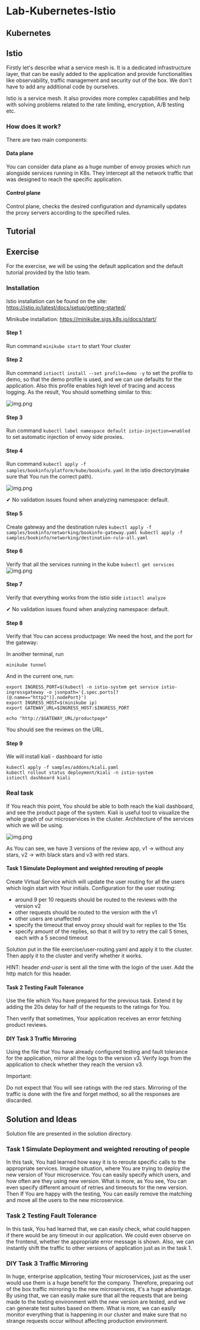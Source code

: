 # Lab-Kubernetes-Istio

## Kubernetes

## Istio

Firstly let's describe what a service mesh is. It is a dedicated infrastructure layer, that can be easily added to the
application and provide functionalities like observability, traffic management and security out of the box. We don't
have to add any additional code by ourselves.

Istio is a service mesh. It also provides more complex capabilities and help with solving problems related to the rate
limiting, encryption, A/B testing etc.

### How does it work?

There are two main components:

#### Data plane

You can consider data plane as a huge number of envoy proxies which run alongside services running in K8s. They
intercept all the network traffic that was designed to reach the specific application.

#### Control plane

Control plane, checks the desired configuration and dynamically updates the proxy servers according to the specified
rules.

## Tutorial

## Exercise

For the exercise, we will be using the default application and the default tutorial provided by the Istio team.

### Installation

Istio installation can be found on the site: https://istio.io/latest/docs/setup/getting-started/

Minikube installation: https://minikube.sigs.k8s.io/docs/start/

#### Step 1

Run command
``
minikube start
``
to start Your cluster

#### Step 2

Run command
``
istioctl install --set profile=demo -y
``
to set the profile to demo, so that the demo profile is used, and we can use defaults for the application. Also this
profile enables high level of tracing and access logging. As the result, You should something similar to this:

![img.png](exercise/step2.png)

#### Step 3

Run command
``
kubectl label namespace default istio-injection=enabled
``
to set automatic injection of envoy side proxies.

#### Step 4

Run command
``
kubectl apply -f samples/bookinfo/platform/kube/bookinfo.yaml
``
in the istio directory(make sure that You run the correct path).

![img.png](exercise/step4.png)

✔ No validation issues found when analyzing namespace: default.

#### Step 5

Create gateway and the destination rules
``
kubectl apply -f samples/bookinfo/networking/bookinfo-gateway.yaml kubectl apply -f samples/bookinfo/networking/destination-rule-all.yaml
``

#### Step 6

Verify that all the services running in the kube
``
kubectl get services
``
![img.png](exercise/step4.png)

#### Step 7

Verify that everything works from the istio side
``
istioctl analyze
``

✔ No validation issues found when analyzing namespace: default.

#### Step 8

Verify that You can access productpage: We need the host, and the port for the gateway:

In another terminal, run

````
minikube tunnel
````

And in the current one, run:

````
export INGRESS_PORT=$(kubectl -n istio-system get service istio-ingressgateway -o jsonpath='{.spec.ports[?(@.name=="http2")].nodePort}')
export INGRESS_HOST=$(minikube ip)
export GATEWAY_URL=$INGRESS_HOST:$INGRESS_PORT

echo "http://$GATEWAY_URL/productpage"
````

You should see the reviews on the URL.

#### Step 9

We will install kiali - dashboard for istio

```
kubectl apply -f samples/addons/kiali.yaml
kubectl rollout status deployment/kiali -n istio-system
istioctl dashboard kiali
```

### Real task

If You reach this point, You should be able to both reach the kiali dashboard, and see the product page of the system.
Kiali is useful tool to visualize the whole graph of our microservices in the cluster. Architecture of the services
which we will be using.

![img.png](exercise/architecture.png)

As You can see, we have 3 versions of the review app, v1 -> without any stars, v2 -> with black stars and v3 with red
stars.

#### Task 1 Simulate Deployment and weighted rerouting of people

Create Virtual Service which will update the user routing for all the users which login start with Your initials.
Configuration for the user routing:

- around 9 per 10 requests should be routed to the reviews with the version v2
- other requests should be routed to the version with the v1
- other users are unaffected
- specify the timeout that envoy proxy should wait for replies to the 15s
- specify amount of the replies, so that it will try to retry the call 5 times, each with a 5 second timeout

Solution put in the file exercise/user-routing.yaml and apply it to the cluster. Then apply it to the cluster and verify
whether it works.

HINT: header _end-user_ is sent all the time with the login of the user. Add the http match for this header.

#### Task 2 Testing Fault Tolerance

Use the file which You have prepared for the previous task. Extend it by adding the 20s delay for half of the requests
to the ratings for You.

Then verify that sometimes, Your application receives an error fetching product reviews.

#### DIY Task 3 Traffic Mirroring

Using the file that You have already configured testing and fault tolerance for the application, mirror all the logs to
the version v3. Verify logs from the application to check whether they reach the version v3.

Important:

Do not expect that You will see ratings with the red stars. Mirroring of the traffic is done with the fire and forget
method, so all the responses are discarded.

## Solution and Ideas

Solution file are presented in the solution directory.

### Task 1 Simulate Deployment and weighted rerouting of people

In this task, You had learned how easy it is to reroute specific calls to the appropriate services. Imagine situation,
where You are trying to deploy the new version of Your microservice. You can easily specify which users, and how often
are they using new version. What is more, as You see, You can even specify different amount of retries and timeouts for
the new version. Then If You are happy with the testing, You can easily remove the matching and move all the users to
the new microservice.

### Task 2 Testing Fault Tolerance

In this task, You had learned that, we can easily check, what could happen if there would be any timeout in our
application. We could even observe on the frontend, whether the appropriate error message is shown. Also, we can
instantly shift the traffic to other versions of application just as in the task 1.

### DIY Task 3 Traffic Mirroring

In huge, enterprise application, testing Your microservices, just as the user would use them is a huge benefit for the
company. Therefore, preparing out of the box traffic mirroring to the new microservices, it's a huge advantage. By using
that, we can easily make sure that all the requests that are being made to the testing environment with the new version
are tested, and we can generate test suites based on them. What is more, we can easily monitor everything that is
happening in our cluster and make sure that no strange requests occur without affecting production environment.